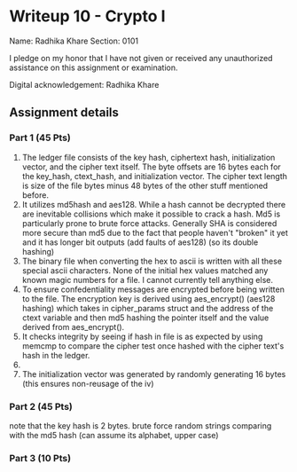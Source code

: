 # Writeup 10 - Crypto I

Name: Radhika Khare
Section: 0101

I pledge on my honor that I have not given or received any unauthorized assistance on this assignment or examination.

Digital acknowledgement: Radhika Khare


## Assignment details

### Part 1 (45 Pts)
1. The ledger file consists of the key hash, ciphertext hash, initialization vector, and the cipher text itself. The byte offsets are 16 bytes each for the key_hash, ctext_hash, and initialization vector. The cipher text length is size of the file bytes minus 48 bytes of the other stuff mentioned before.
2. It utilizes md5hash and aes128. While a hash cannot be decrypted there are inevitable collisions which make it possible to crack a hash. Md5 is particularly prone to brute force attacks. Generally SHA is considered more secure than md5 due to the fact that people haven't "broken" it yet and it has longer bit outputs (add faults of aes128) (so its double hashing)
3. The binary file when converting the hex to ascii is written with all these special ascii characters. None of the initial hex values matched any known magic numbers for a file. I cannot currently tell anything else.
4. To ensure confedentiality messages are encrypted before being written to the file. The encryption key is derived using aes_encrypt() (aes128 hashing) which takes in cipher_params struct and the address of the ctext variable and then md5 hashing the pointer itself and the value derived from aes_encrypt(). 
5. It checks integrity by seeing if hash in file is as expected by using memcmp to compare the cipher test once hashed with the cipher text's hash in the ledger. 
6.
7. The initialization vector was generated by randomly generating 16 bytes (this ensures non-reusage of the iv)
### Part 2 (45 Pts)
note that the key hash is 2 bytes. brute force random strings comparing with the md5 hash (can assume its alphabet, upper case)
### Part 3 (10 Pts)

